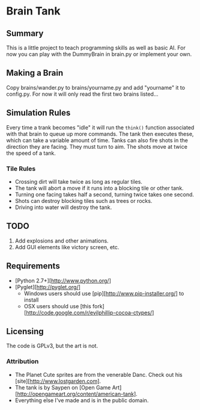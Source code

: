 # Brain Tank
## Summary
This is a little project to teach programming skills as well as basic AI.
For now you can play with the DummyBrain in brain.py or implement your own.

## Making a Brain
Copy brains/wander.py to brains/yourname.py and add "yourname" it to config.py.
For now it will only read the first two brains listed...

## Simulation Rules
Every time a trank becomes "idle" it will run the `think()` function associated
with that brain to queue up more commands. The tank then executes these, 
which can take a variable amount of time.
Tanks can also fire shots in the direction they are facing. 
They must turn to aim.  The shots move at twice the speed of a tank.

### Tile Rules
  * Crossing dirt will take twice as long as regular tiles.
  * The tank will abort a move if it runs into a blocking tile or other tank.
  * Turning one facing takes half a second, turning twice takes one second.
  * Shots can destroy blocking tiles such as trees or rocks.
  * Driving into water will destroy the tank.

## TODO
  1. Add explosions and other animations.
  2. Add GUI elements like victory screen, etc.

## Requirements
  * [Python 2.7+][http://www.python.org/]
  * [Pyglet][http://pyglet.org/]
    * Windows users should use [pip][http://www.pip-installer.org/] to install
    * OSX users should use [this fork][http://code.google.com/r/evilphillip-cocoa-ctypes/]

## Licensing
The code is GPLv3, but the art is not.

### Attribution
  * The Planet Cute sprites are from the venerable Danc. Check out his [site][http://www.lostgarden.com].
  * The tank is by Saypen on [Open Game Art][http://opengameart.org/content/american-tank].
  * Everything else I've made and is in the public domain.
